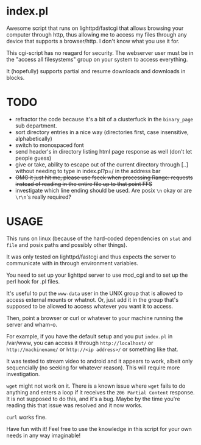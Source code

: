 index.pl
========

Awesome script that runs on lighttpd/fastcgi that allows browsing your computer through http, thus allowing me to access my files through any device that supports a browser/http. I don't know what you use it for.

This cgi-script has no reagard for security. The webserver user must be in the "access all filesystems" group on your system to access everything.

It (hopefully) supports partial and resume downloads and downloads in blocks.

TODO
====

* refractor the code because it's a bit of a clusterfuck in the `binary_page` sub department.
* sort directory entries in a nice way (directories first, case insensitive, alphabetically)
* switch to monospaced font
* send header's in directory listing html page response as well (don't let people guess)
* give or take, ability to escape out of the current directory through [..] without needing to type in index.pl?p=/ in the address bar
* ~~OMG it just hit me, please use fseek when processing Range: requests instead of reading in the entire file up to that point FFS~~
* investigate which line ending should be used. Are posix `\n` okay or are `\r\n`'s really required?

USAGE
=====

This runs on linux (because of the hard-coded dependencies on `stat` and `file` and posix paths and possibly other things).

It was only tested on lighttpd/fastcgi and thus expects the server to communicate with in through environment variables.

You need to set up your lighttpd server to use mod_cgi and to set up the perl hook for .pl files.

It's useful to put the `www-data` user in the UNIX group that is allowed to access external mounts or whatnot. Or, just add it in the group that's supposed to be allowed to access whatever you want it to access.

Then, point a browser or curl or whatever to your machine running the server and wham-o.

For example, if you have the default setup and you put `index.pl` in /var/www, you can access it through `http://localhost/` or `http://machinename/` or `http://<ip address>/` or something like that.

It was tested to stream video to android and it appears to work, albeit only sequencially (no seeking for whatever reason). This will require more investigation.

`wget` might not work on it. There is a known issue where `wget` fails to do anything and enters a loop if it receives the `206 Partial Content` response. It is not supposed to do this, and it's a bug. Maybe by the time you're reading this that issue was resolved and it now works.

`curl` works fine.

Have fun with it! Feel free to use the knowledge in this script for your own needs in any way imaginable!
